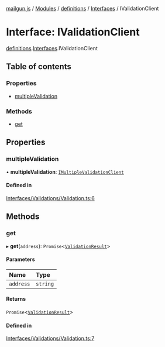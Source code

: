 [mailgun.js](../README.md) / [Modules](../modules.md) / [definitions](../modules/definitions.md) / [Interfaces](../modules/definitions.Interfaces.md) / IValidationClient

# Interface: IValidationClient

[definitions](../modules/definitions.md).[Interfaces](../modules/definitions.Interfaces.md).IValidationClient

## Table of contents

### Properties

- [multipleValidation](definitions.Interfaces.IValidationClient.md#multiplevalidation)

### Methods

- [get](definitions.Interfaces.IValidationClient.md#get)

## Properties

### multipleValidation

• **multipleValidation**: [`IMultipleValidationClient`](definitions.Interfaces.IMultipleValidationClient.md)

#### Defined in

[Interfaces/Validations/Validation.ts:6](https://github.com/mailgun/mailgun.js/blob/460665c/lib/Interfaces/Validations/Validation.ts#L6)

## Methods

### get

▸ **get**(`address`): `Promise`\<[`ValidationResult`](../modules/definitions.md#validationresult)\>

#### Parameters

| Name | Type |
| :------ | :------ |
| `address` | `string` |

#### Returns

`Promise`\<[`ValidationResult`](../modules/definitions.md#validationresult)\>

#### Defined in

[Interfaces/Validations/Validation.ts:7](https://github.com/mailgun/mailgun.js/blob/460665c/lib/Interfaces/Validations/Validation.ts#L7)
